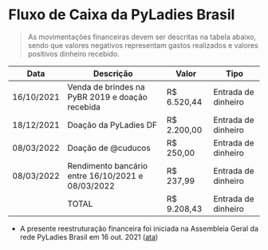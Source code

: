 # Fluxo de Caixa da PyLadies Brasil

> As movimentações financeiras devem ser descritas na tabela abaixo, sendo que valores negativos representam gastos realizados e valores positivos dinheiro recebido.

|   Data     |                 Descrição                       |    Valor    |        Tipo         |
| ---------- | ----------------------------------------------- | ----------- | ------------------- |
| 16/10/2021 | Venda de brindes na PyBR 2019 e doação recebida | R$ 6.520,44 | Entrada de dinheiro |
| 18/12/2021 | Doação da PyLadies DF                           | R$ 2.200,00 | Entrada de dinheiro |
| 08/03/2022 | Doação de @cuducos                              | R$ 250,00   | Entrada de dinheiro |
| 08/03/2022 | Rendimento bancário entre 16/10/2021 e 08/03/2022 | R$ 237,99   | Entrada de dinheiro |
|            | TOTAL                                           | R$ 9.208,43 | Entrada de dinheiro |

* A presente reestruturação financeira foi iniciada na Assembleia Geral da rede PyLadies Brasil em 16 out. 2021 ([ata](https://github.com/pyladies-brazil/organizacao/issues/79))
